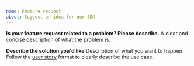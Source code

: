 ```yaml
---
name: Feature request
about: Suggest an idea for our SDK
---
```


**Is your feature request related to a problem? Please describe.**
A clear and concise description of what the problem is.

**Describe the solution you'd like**
Description of what you want to happen. Follow the [user story](https://en.wikipedia.org/wiki/User_story) format to clearly describe the use case.

<!-- NOTE: Please do not open an issue for translation requests for new languages. We support the same languages that are supported by PayPal, and have a dedicated localization team to provide translations. 

If there is an error in a specific translation, you may file a bug report issue here and we will escalate it to our localization team. -->